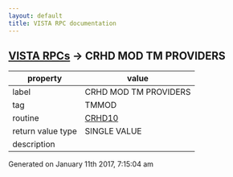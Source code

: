 ```yaml
---
layout: default
title: VISTA RPC documentation
---
```




## [VISTA RPCs](TableOfContent.md) &#8594; CRHD MOD TM PROVIDERS 

 property | value 
--- | --- 
 label | CRHD MOD TM PROVIDERS
 tag | TMMOD
 routine | [CRHD10](http://code.osehra.org/dox/Routine_CRHD10_source.html)
 return value type | SINGLE VALUE
 description | 




 Generated on January 11th 2017, 7:15:04 am